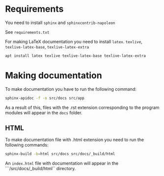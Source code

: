 # Requirements

You need to install ```sphinx``` and ```sphinxcontrib-napoleon```

See ```requirements.txt```

For making LaTeX documentation you need to install ```latex```. ```texlive```, ```texlive-latex-base```, ```texlive-latex-extra```

```bash
apt install latex texlive texlive-latex-base texlive-latex-extra
```
# Making documentation

To make documentation you have to run the following command:

```bash
sphinx-apidoc -f -o src/docs src/app
```

As a result of this, files with the .rst extension corresponding to the program modules will appear in the ```docs``` folder.

## HTML

To make documentation file with .html extension you need to run the following commands:

```bash
sphinx-build -b=html src/docs src/docs/_build/html
```

An ```index.html``` file with documentation will appear in the ```/src/docs/_build/html`` directory. 
